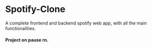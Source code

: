 # Spotify-Clone
A complete frontend and backend spotify web app, with all the main functionalities.
#### Project on pause rn.
